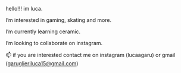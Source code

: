 hello!!! im luca.

I’m interested in gaming, skating and more.

I’m currently learning ceramic.

I’m looking to collaborate on instagram.

📫 if you are interested contact me on instagram (lucaagaru) or gmail (garuglieriluca15@gmail.com)
<!---
lucagaru/lucagaru is a ✨ special ✨ repository because its `README.md` (this file) appears on your GitHub profile.
You can click the Preview link to take a look at your changes.
--->

